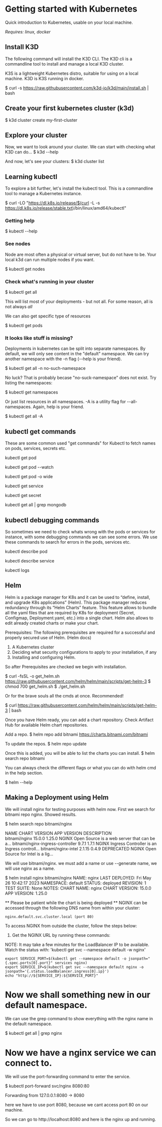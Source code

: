 # Getting started with Kubernetes

Quick introduction to Kubernetes, usable on your local machine.

*Requires: linux, docker*
 

## Install K3D

The following command will install the K3D CLI.
The K3D cli is a commandline tool to install and manage a local K3D cluster.

K3S is a lightweight Kubernetes distro, suitable for using on a local machine.
K3D is K3S running in docker.

$ curl -s https://raw.githubusercontent.com/k3d-io/k3d/main/install.sh | bash



## Create your first kubernetes cluster (k3d)
$ k3d cluster create my-first-cluster


## Explore your cluster

Now, we want to look around your cluster. We can start with checking what K3D can do...
$ k3d --help

And now, let's see your clusters:
$ k3d cluster list




## Learning kubectl
To explore a bit further, let's install the kubectl tool. This is a commandline tool to manage a Kubernetes instance.

$ curl -LO "https://dl.k8s.io/release/$(curl -L -s https://dl.k8s.io/release/stable.txt)/bin/linux/amd64/kubectl"



### Getting help
$ kubectl --help



### See nodes
Node are most often a physical or virtual server, but do not have to be. Your local k3d can run multiple nodes if you want.

$ kubectl get nodes



### Check what's running in your cluster
$ kubectl get all

This will list most of your deployments - but not all. For some reason, all is not always *all*

We can also get specific type of resources

$ kubectl get pods



### It looks like stuff is missing?
Deployments in kubernetes can be split into separate namespaces. By default, we will only see content  in the "default" namespace. We can try another namespace with the -n flag (--help is your friend). 

$ kubectl get all -n no-such-namespace

No luck? That is probably becase "no-suck-namespace" does not exist. Try listing the namespaces:

$ kubectl get namespaces

Or just list resources in all namespaces. -A is a utility flag for --all-namespaces. Again, help is your friend.

$ kubectl get all -A



## kubectl get commands ##

These are some common used "get commands" for Kubectl to fetch names on pods, services, secrets etc. 

kubectl get pod

kubectl get pod --watch

kubectl get pod -o wide

kubectl get service

kubectl get secret

kubectl get all | grep mongodb


## kubectl debugging commands ##

So sometimes we need to check whats wrong with the pods or services for instance, with some debugging commands we can see some errors.
We use these commands to search for errors in the pods, services etc.

kubectl describe pod <pod-name>

kubectl describe service <service-name>

kubectl logs <pod-name>



## Helm ##

Helm is a package manager for K8s and it can be used to “define, install, and upgrade K8s applications” (Helm). 
This package manager reduces redundancy through its “Helm Charts” feature. 
This feature allows to bundle all the yaml files that are required by K8s for deployment (Secret, Configmap, Deployment.yaml, etc.) into a single chart.
Helm also allows to edit already created charts or make your chart.

Prerequisites:
The following prerequisites are required for a successful and properly secured use of Helm. (Helm docs)

1. A Kubernetes cluster
2. Deciding what security configurations to apply to your installation, if any
3. Installing and configuring Helm.

So after Prerequisites are checked we begin with installation.

$ curl -fsSL -o get_helm.sh https://raw.githubusercontent.com/helm/helm/main/scripts/get-helm-3
$ chmod 700 get_helm.sh
$ ./get_helm.sh

Or for the brave souls all the cmds at once. Recommended!

$ curl https://raw.githubusercontent.com/helm/helm/main/scripts/get-helm-3 | bash

Once you have Helm ready, you can add a chart repository. Check Artifact Hub for available Helm chart repositories.

Add a repo.
$ helm repo add bitnami https://charts.bitnami.com/bitnami

To update the repos.
$ helm repo update

Once this is added, you will be able to list the charts you can install.
$ helm search repo bitnami

You can always check the different flags or what you can do with helm cmd in the help section.

$ helm --help



## Making a Deployment using Helm ##

We will install nginx for testing purposes with helm now. First we search for bitnami repo nginx.
Showed results.

$ helm search repo bitnami/nginx

NAME                                    CHART VERSION   APP VERSION     DESCRIPTION                                       
bitnami/nginx                           15.0.0          1.25.0          NGINX Open Source is a web server that can be a...
bitnami/nginx-ingress-controller        9.7.1           1.7.1           NGINX Ingress Controller is an Ingress controll...
bitnami/nginx-intel                     2.1.15          0.4.9           DEPRECATED NGINX Open Source for Intel is a lig...

We will use bitnami/nginx. we must add a name or use --generate name, we will use nginx as a name.

$ helm install nginx bitnami/nginx
NAME: nginx
LAST DEPLOYED: Fri May 26 10:42:17 2023
NAMESPACE: default
STATUS: deployed
REVISION: 1
TEST SUITE: None
NOTES:
CHART NAME: nginx
CHART VERSION: 15.0.0
APP VERSION: 1.25.0

** Please be patient while the chart is being deployed **
NGINX can be accessed through the following DNS name from within your cluster:

    nginx.default.svc.cluster.local (port 80)

To access NGINX from outside the cluster, follow the steps below:

1. Get the NGINX URL by running these commands:

  NOTE: It may take a few minutes for the LoadBalancer IP to be available.
        Watch the status with: 'kubectl get svc --namespace default -w nginx'

    export SERVICE_PORT=$(kubectl get --namespace default -o jsonpath="{.spec.ports[0].port}" services nginx)
    export SERVICE_IP=$(kubectl get svc --namespace default nginx -o jsonpath='{.status.loadBalancer.ingress[0].ip}')
    echo "http://${SERVICE_IP}:${SERVICE_PORT}"


# Now we shall something new in our default namespace.
We can use the grep command to show everything with the nginx name in the default namespace. 

$ kubectl get all | grep nginx

# Now we have a nginx service we can connect to. 

 We will use the port-forwarding command to enter the service.

$ kubectl port-forward svc/nginx 8080:80

Forwarding from 127.0.0.1:8080 -> 8080

here we have to use port 8080, because we cant access port 80 on our machine.

So we can go to http://localhost:8080 and here is the nginx up and running.




